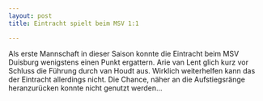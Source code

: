 ```yaml
---
layout: post
title: Eintracht spielt beim MSV 1:1

---
```


Als erste Mannschaft in dieser Saison konnte die Eintracht beim MSV Duisburg wenigstens einen Punkt ergattern. Arie van Lent glich kurz vor Schluss die Führung durch van Houdt aus. Wirklich weiterhelfen kann das der Eintracht allerdings nicht. Die Chance, näher an die Aufstiegsränge heranzurücken konnte nicht genutzt werden...



